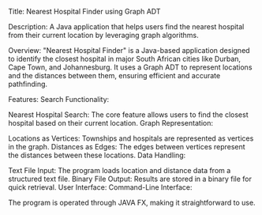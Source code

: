 Title: Nearest Hospital Finder using Graph ADT

Description:
A Java application that helps users find the nearest hospital from their current location by leveraging graph algorithms.

Overview:
"Nearest Hospital Finder" is a Java-based application designed to identify the closest hospital in major South African cities like Durban, Cape Town, and Johannesburg. It uses a Graph ADT to represent locations and the distances between them, ensuring efficient and accurate pathfinding.

Features:
Search Functionality:

Nearest Hospital Search: The core feature allows users to find the closest hospital based on their current location.
Graph Representation:

Locations as Vertices: Townships and hospitals are represented as vertices in the graph.
Distances as Edges: The edges between vertices represent the distances between these locations.
Data Handling:

Text File Input: The program loads location and distance data from a structured text file.
Binary File Output: Results are stored in a binary file for quick retrieval.
User Interface:
Command-Line Interface:

The program is operated through JAVA FX, making it straightforward to use.


